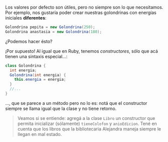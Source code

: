 Los valores por defecto son útiles, pero no siempre son lo que necesitamos. Por ejemplo, nos gustaría poder crear nuestras golondrinas con energías iniciales **diferentes**:

```java
Golondrina pepita = new Golondrina(250);
Golondrina anastasia = new Golondrina(180);
```

¿Podemos hacer ésto? 

¡Por supuesto! Al igual que en Ruby, tenemos _constructores_, sólo que acá tienen una sintaxis especial...:

```java
class Golondrina {
  int energia;
  Golondrina(int energia) {
    this.energia = energia;
  }
  //...
}
```

..., que se parece a un método pero no lo es: notá que el constructor siempre se llama igual que la clase y no tiene retorno. 

> Veamos si se entiende: agregá a la clase `Libro` un constructor que permita inicializar (sólamente) `tieneColofon` y `anioEdicion`. 
> Tené en cuenta que los libros que la bibliotecaria Alejandra maneja siempre le llegan en mal estado. 

